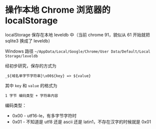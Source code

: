 # 操作本地 Chrome 浏览器的 localStorage

localStorage 保存在本地 leveldb 中（当前 chrome 91，貌似从 61 开始就把 sqlite3 换成了 leveldb）

Windows 路径 `~/AppData/Local/Google/Chrome/User Data/Default/Local Storage/leveldb`

经初步研究，保存的方式为

```
_${域名单字节字符串}\x00${key} => ${value}
```

其中 `key` 和 `value` 的格式为

```
1 字节 编码类型 + 字符串内容
```

编码类型：

- 0x00 - utf16-le，有多字节字符时 
- 0x01 - 不知道是 utf8 还是 ascii 还是 latin1，不存在汉字的时候就是 0x01
